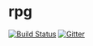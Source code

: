 # rpg

[![Build Status](https://travis-ci.com/kaeptmblaubaer1000/rpg.svg?branch=master)](https://travis-ci.com/kaeptmblaubaer1000/rpg)
[![Gitter](https://badges.gitter.im/kaeptmblaubaer1000-rpg/Lobby.svg)](https://gitter.im/kaeptmblaubaer1000-rpg/Lobby?utm_source=badge&utm_medium=badge&utm_campaign=pr-badge&utm_content=badge)
